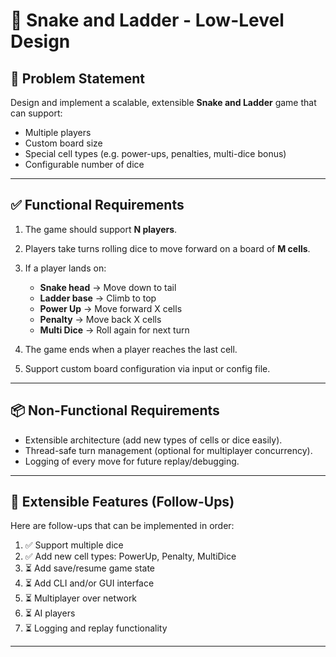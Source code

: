 # 🐍 Snake and Ladder - Low-Level Design

## 🎯 Problem Statement

Design and implement a scalable, extensible **Snake and Ladder** game that can support:

* Multiple players
* Custom board size
* Special cell types (e.g. power-ups, penalties, multi-dice bonus)
* Configurable number of dice

---

## ✅ Functional Requirements

1. The game should support **N players**.
2. Players take turns rolling dice to move forward on a board of **M cells**.
3. If a player lands on:

   * **Snake head** → Move down to tail
   * **Ladder base** → Climb to top
   * **Power Up** → Move forward X cells
   * **Penalty** → Move back X cells
   * **Multi Dice** → Roll again for next turn
4. The game ends when a player reaches the last cell.
5. Support custom board configuration via input or config file.

---

## 📦 Non-Functional Requirements

* Extensible architecture (add new types of cells or dice easily).
* Thread-safe turn management (optional for multiplayer concurrency).
* Logging of every move for future replay/debugging.

---

## 🔄 Extensible Features (Follow-Ups)

Here are follow-ups that can be implemented in order:

1. ✅ Support multiple dice
2. ✅ Add new cell types: PowerUp, Penalty, MultiDice
3. ⏳ Add save/resume game state
4. ⏳ Add CLI and/or GUI interface
5. ⏳ Multiplayer over network
6. ⏳ AI players
7. ⏳ Logging and replay functionality
---